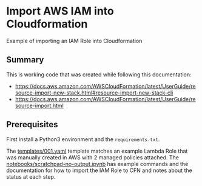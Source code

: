 # Import AWS IAM into Cloudformation

Example of importing an IAM Role into Cloudformation

## Summary

This is working code that was created while following this documentation:

- https://docs.aws.amazon.com/AWSCloudFormation/latest/UserGuide/resource-import-new-stack.html#resource-import-new-stack-cli
- https://docs.aws.amazon.com/AWSCloudFormation/latest/UserGuide/resource-import.html

## Prerequisites

First install a Python3 environment and the `requirements.txt`.

The [templates/001.yaml](templates/001.yaml) template matches an example Lambda Role that was manually created in AWS with 2 managed policies attached. The [notebooks/scratchpad-no-output.ipynb](notebooks/scratchpad-no-output.ipynb) has example commands and the documentation for how to import the IAM Role to CFN and notes about the status at each step.
